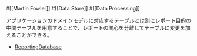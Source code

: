 #[[Martin Fowler]] #[[Data Store]] #[[Data Processing]]

アプリケーションのドメインモデルに対応するテーブルとは別にレポート目的の中間テーブルを用意することで、レポートの関心を分離してテーブルに変更を加えることができる。

- [ReportingDatabase](https://bliki-ja.github.io/ReportingDatabase)